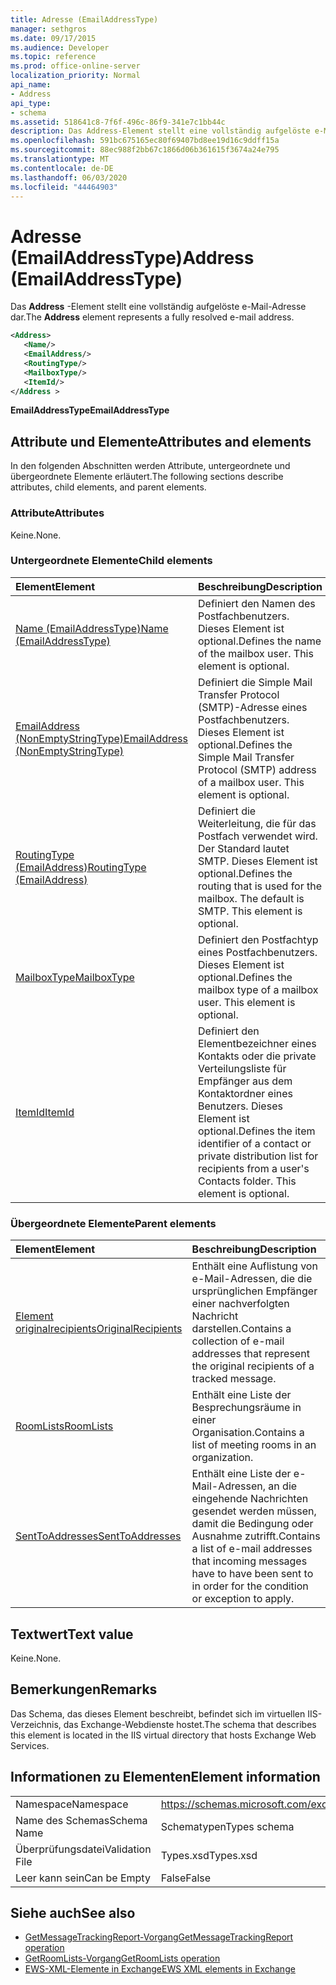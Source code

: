```yaml
---
title: Adresse (EmailAddressType)
manager: sethgros
ms.date: 09/17/2015
ms.audience: Developer
ms.topic: reference
ms.prod: office-online-server
localization_priority: Normal
api_name:
- Address
api_type:
- schema
ms.assetid: 518641c8-7f6f-496c-86f9-341e7c1bb44c
description: Das Address-Element stellt eine vollständig aufgelöste e-Mail-Adresse dar.
ms.openlocfilehash: 591bc675165ec80f69407bd8ee19d16c9ddff15a
ms.sourcegitcommit: 88ec988f2bb67c1866d06b361615f3674a24e795
ms.translationtype: MT
ms.contentlocale: de-DE
ms.lasthandoff: 06/03/2020
ms.locfileid: "44464903"
---
```

# <a name="address-emailaddresstype"></a><span data-ttu-id="2d345-103">Adresse (EmailAddressType)</span><span class="sxs-lookup"><span data-stu-id="2d345-103">Address (EmailAddressType)</span></span>

<span data-ttu-id="2d345-104">Das **Address** -Element stellt eine vollständig aufgelöste e-Mail-Adresse dar.</span><span class="sxs-lookup"><span data-stu-id="2d345-104">The **Address** element represents a fully resolved e-mail address.</span></span> 
  
```XML
<Address>
   <Name/>
   <EmailAddress/>
   <RoutingType/>
   <MailboxType/>
   <ItemId/>
</Address >
```

 <span data-ttu-id="2d345-105">**EmailAddressType**</span><span class="sxs-lookup"><span data-stu-id="2d345-105">**EmailAddressType**</span></span>
## <a name="attributes-and-elements"></a><span data-ttu-id="2d345-106">Attribute und Elemente</span><span class="sxs-lookup"><span data-stu-id="2d345-106">Attributes and elements</span></span>

<span data-ttu-id="2d345-107">In den folgenden Abschnitten werden Attribute, untergeordnete und übergeordnete Elemente erläutert.</span><span class="sxs-lookup"><span data-stu-id="2d345-107">The following sections describe attributes, child elements, and parent elements.</span></span>
  
### <a name="attributes"></a><span data-ttu-id="2d345-108">Attribute</span><span class="sxs-lookup"><span data-stu-id="2d345-108">Attributes</span></span>

<span data-ttu-id="2d345-109">Keine.</span><span class="sxs-lookup"><span data-stu-id="2d345-109">None.</span></span>
  
### <a name="child-elements"></a><span data-ttu-id="2d345-110">Untergeordnete Elemente</span><span class="sxs-lookup"><span data-stu-id="2d345-110">Child elements</span></span>

|<span data-ttu-id="2d345-111">**Element**</span><span class="sxs-lookup"><span data-stu-id="2d345-111">**Element**</span></span>|<span data-ttu-id="2d345-112">**Beschreibung**</span><span class="sxs-lookup"><span data-stu-id="2d345-112">**Description**</span></span>|
|:-----|:-----|
|[<span data-ttu-id="2d345-113">Name (EmailAddressType)</span><span class="sxs-lookup"><span data-stu-id="2d345-113">Name (EmailAddressType)</span></span>](name-emailaddresstype.md) <br/> |<span data-ttu-id="2d345-p101">Definiert den Namen des Postfachbenutzers. Dieses Element ist optional.</span><span class="sxs-lookup"><span data-stu-id="2d345-p101">Defines the name of the mailbox user. This element is optional.</span></span>  <br/> |
|[<span data-ttu-id="2d345-116">EmailAddress (NonEmptyStringType)</span><span class="sxs-lookup"><span data-stu-id="2d345-116">EmailAddress (NonEmptyStringType)</span></span>](emailaddress-nonemptystringtype.md) <br/> |<span data-ttu-id="2d345-p102">Definiert die Simple Mail Transfer Protocol (SMTP)-Adresse eines Postfachbenutzers. Dieses Element ist optional.</span><span class="sxs-lookup"><span data-stu-id="2d345-p102">Defines the Simple Mail Transfer Protocol (SMTP) address of a mailbox user. This element is optional.</span></span>  <br/> |
|[<span data-ttu-id="2d345-119">RoutingType (EmailAddress)</span><span class="sxs-lookup"><span data-stu-id="2d345-119">RoutingType (EmailAddress)</span></span>](routingtype-emailaddress.md) <br/> |<span data-ttu-id="2d345-p103">Definiert die Weiterleitung, die für das Postfach verwendet wird. Der Standard lautet SMTP. Dieses Element ist optional.</span><span class="sxs-lookup"><span data-stu-id="2d345-p103">Defines the routing that is used for the mailbox. The default is SMTP. This element is optional.</span></span>  <br/> |
|[<span data-ttu-id="2d345-123">MailboxType</span><span class="sxs-lookup"><span data-stu-id="2d345-123">MailboxType</span></span>](mailboxtype.md) <br/> |<span data-ttu-id="2d345-p104">Definiert den Postfachtyp eines Postfachbenutzers. Dieses Element ist optional.</span><span class="sxs-lookup"><span data-stu-id="2d345-p104">Defines the mailbox type of a mailbox user. This element is optional.</span></span>  <br/> |
|[<span data-ttu-id="2d345-126">ItemId</span><span class="sxs-lookup"><span data-stu-id="2d345-126">ItemId</span></span>](itemid.md) <br/> |<span data-ttu-id="2d345-p105">Definiert den Elementbezeichner eines Kontakts oder die private Verteilungsliste für Empfänger aus dem Kontaktordner eines Benutzers. Dieses Element ist optional.</span><span class="sxs-lookup"><span data-stu-id="2d345-p105">Defines the item identifier of a contact or private distribution list for recipients from a user's Contacts folder. This element is optional.</span></span>  <br/> |
   
### <a name="parent-elements"></a><span data-ttu-id="2d345-129">Übergeordnete Elemente</span><span class="sxs-lookup"><span data-stu-id="2d345-129">Parent elements</span></span>

|<span data-ttu-id="2d345-130">**Element**</span><span class="sxs-lookup"><span data-stu-id="2d345-130">**Element**</span></span>|<span data-ttu-id="2d345-131">**Beschreibung**</span><span class="sxs-lookup"><span data-stu-id="2d345-131">**Description**</span></span>|
|:-----|:-----|
|[<span data-ttu-id="2d345-132">Element originalrecipients</span><span class="sxs-lookup"><span data-stu-id="2d345-132">OriginalRecipients</span></span>](originalrecipients.md) <br/> |<span data-ttu-id="2d345-133">Enthält eine Auflistung von e-Mail-Adressen, die die ursprünglichen Empfänger einer nachverfolgten Nachricht darstellen.</span><span class="sxs-lookup"><span data-stu-id="2d345-133">Contains a collection of e-mail addresses that represent the original recipients of a tracked message.</span></span>  <br/> |
|[<span data-ttu-id="2d345-134">RoomLists</span><span class="sxs-lookup"><span data-stu-id="2d345-134">RoomLists</span></span>](roomlists.md) <br/> |<span data-ttu-id="2d345-135">Enthält eine Liste der Besprechungsräume in einer Organisation.</span><span class="sxs-lookup"><span data-stu-id="2d345-135">Contains a list of meeting rooms in an organization.</span></span>  <br/> |
|[<span data-ttu-id="2d345-136">SentToAddresses</span><span class="sxs-lookup"><span data-stu-id="2d345-136">SentToAddresses</span></span>](senttoaddresses.md) <br/> |<span data-ttu-id="2d345-137">Enthält eine Liste der e-Mail-Adressen, an die eingehende Nachrichten gesendet werden müssen, damit die Bedingung oder Ausnahme zutrifft.</span><span class="sxs-lookup"><span data-stu-id="2d345-137">Contains a list of e-mail addresses that incoming messages have to have been sent to in order for the condition or exception to apply.</span></span>  <br/> |
   
## <a name="text-value"></a><span data-ttu-id="2d345-138">Textwert</span><span class="sxs-lookup"><span data-stu-id="2d345-138">Text value</span></span>

<span data-ttu-id="2d345-139">Keine.</span><span class="sxs-lookup"><span data-stu-id="2d345-139">None.</span></span>
  
## <a name="remarks"></a><span data-ttu-id="2d345-140">Bemerkungen</span><span class="sxs-lookup"><span data-stu-id="2d345-140">Remarks</span></span>

<span data-ttu-id="2d345-141">Das Schema, das dieses Element beschreibt, befindet sich im virtuellen IIS-Verzeichnis, das Exchange-Webdienste hostet.</span><span class="sxs-lookup"><span data-stu-id="2d345-141">The schema that describes this element is located in the IIS virtual directory that hosts Exchange Web Services.</span></span>
  
## <a name="element-information"></a><span data-ttu-id="2d345-142">Informationen zu Elementen</span><span class="sxs-lookup"><span data-stu-id="2d345-142">Element information</span></span>

|||
|:-----|:-----|
|<span data-ttu-id="2d345-143">Namespace</span><span class="sxs-lookup"><span data-stu-id="2d345-143">Namespace</span></span>  <br/> |https://schemas.microsoft.com/exchange/services/2006/types  <br/> |
|<span data-ttu-id="2d345-144">Name des Schemas</span><span class="sxs-lookup"><span data-stu-id="2d345-144">Schema Name</span></span>  <br/> |<span data-ttu-id="2d345-145">Schematypen</span><span class="sxs-lookup"><span data-stu-id="2d345-145">Types schema</span></span>  <br/> |
|<span data-ttu-id="2d345-146">Überprüfungsdatei</span><span class="sxs-lookup"><span data-stu-id="2d345-146">Validation File</span></span>  <br/> |<span data-ttu-id="2d345-147">Types.xsd</span><span class="sxs-lookup"><span data-stu-id="2d345-147">Types.xsd</span></span>  <br/> |
|<span data-ttu-id="2d345-148">Leer kann sein</span><span class="sxs-lookup"><span data-stu-id="2d345-148">Can be Empty</span></span>  <br/> |<span data-ttu-id="2d345-149">False</span><span class="sxs-lookup"><span data-stu-id="2d345-149">False</span></span>  <br/> |
   
## <a name="see-also"></a><span data-ttu-id="2d345-150">Siehe auch</span><span class="sxs-lookup"><span data-stu-id="2d345-150">See also</span></span>

- [<span data-ttu-id="2d345-151">GetMessageTrackingReport-Vorgang</span><span class="sxs-lookup"><span data-stu-id="2d345-151">GetMessageTrackingReport operation</span></span>](getmessagetrackingreport-operation.md) 
- [<span data-ttu-id="2d345-152">GetRoomLists-Vorgang</span><span class="sxs-lookup"><span data-stu-id="2d345-152">GetRoomLists operation</span></span>](getroomlists-operation.md)
- [<span data-ttu-id="2d345-153">EWS-XML-Elemente in Exchange</span><span class="sxs-lookup"><span data-stu-id="2d345-153">EWS XML elements in Exchange</span></span>](ews-xml-elements-in-exchange.md)


